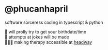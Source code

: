 # @phucanhapril

software sorceress coding in typescript & python

🔮 will prolly try to get your birthdate/time<br>
🤠 attempts at jokes will be made<br>
👩🏻‍💻 making therapy accessible at [headway](https://headway.co)

